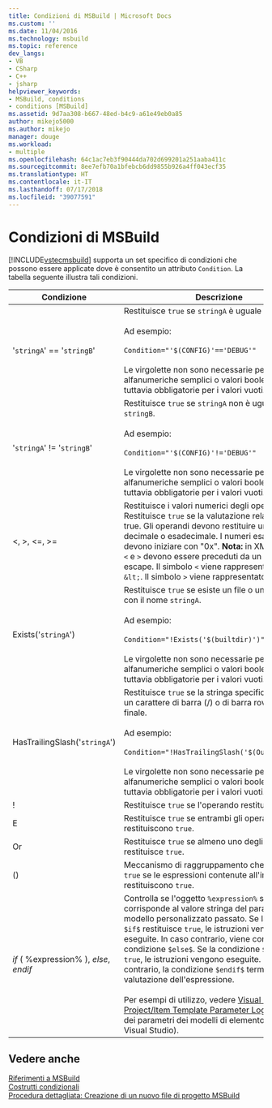 ```yaml
---
title: Condizioni di MSBuild | Microsoft Docs
ms.custom: ''
ms.date: 11/04/2016
ms.technology: msbuild
ms.topic: reference
dev_langs:
- VB
- CSharp
- C++
- jsharp
helpviewer_keywords:
- MSBuild, conditions
- conditions [MSBuild]
ms.assetid: 9d7aa308-b667-48ed-b4c9-a61e49eb0a85
author: mikejo5000
ms.author: mikejo
manager: douge
ms.workload:
- multiple
ms.openlocfilehash: 64c1ac7eb3f90444da702d699201a251aaba411c
ms.sourcegitcommit: 8ee7efb70a1bfebcb6dd9855b926a4ff043ecf35
ms.translationtype: HT
ms.contentlocale: it-IT
ms.lasthandoff: 07/17/2018
ms.locfileid: "39077591"
---
```

# <a name="msbuild-conditions"></a>Condizioni di MSBuild
[!INCLUDE[vstecmsbuild](../extensibility/internals/includes/vstecmsbuild_md.md)] supporta un set specifico di condizioni che possono essere applicate dove è consentito un attributo `Condition`. La tabella seguente illustra tali condizioni.  
  
|Condizione|Descrizione|  
|---------------|-----------------|  
|'`stringA`' == '`stringB`'|Restituisce `true` se `stringA` è uguale a `stringB`.<br /><br /> Ad esempio:<br /><br /> `Condition="'$(CONFIG)'=='DEBUG'"`<br /><br /> Le virgolette non sono necessarie per stringhe alfanumeriche semplici o valori booleani. Sono tuttavia obbligatorie per i valori vuoti.|  
|'`stringA`' != '`stringB`'|Restituisce `true` se `stringA` non è uguale a `stringB`.<br /><br /> Ad esempio:<br /><br /> `Condition="'$(CONFIG)'!='DEBUG'"`<br /><br /> Le virgolette non sono necessarie per stringhe alfanumeriche semplici o valori booleani. Sono tuttavia obbligatorie per i valori vuoti.|  
|\<, >, \<=, >=|Restituisce i valori numerici degli operandi. Restituisce `true` se la valutazione relazionale è true. Gli operandi devono restituire un numero decimale o esadecimale. I numeri esadecimali devono iniziare con "0x". **Nota:** in XML i caratteri `<` e `>` devono essere preceduti da un carattere di escape. Il simbolo `<` viene rappresentato come `&lt;`. Il simbolo `>` viene rappresentato come `&gt;`.|  
|Exists('`stringA`')|Restituisce `true` se esiste un file o una cartella con il nome `stringA`.<br /><br /> Ad esempio:<br /><br /> `Condition="!Exists('$(builtdir)')"`<br /><br /> Le virgolette non sono necessarie per stringhe alfanumeriche semplici o valori booleani. Sono tuttavia obbligatorie per i valori vuoti.|  
|HasTrailingSlash('`stringA`')|Restituisce `true` se la stringa specificata contiene un carattere di barra (/) o di barra rovesciata (\\) finale.<br /><br /> Ad esempio:<br /><br /> `Condition="!HasTrailingSlash('$(OutputPath)')"`<br /><br /> Le virgolette non sono necessarie per stringhe alfanumeriche semplici o valori booleani. Sono tuttavia obbligatorie per i valori vuoti.|  
|!|Restituisce `true` se l'operando restituisce `false`.|  
|E|Restituisce `true` se entrambi gli operandi restituiscono `true`.|  
|Or|Restituisce `true` se almeno uno degli operandi restituisce `true`.|  
|()|Meccanismo di raggruppamento che restituisce `true` se le espressioni contenute all'interno restituiscono `true`.|  
|$if$ ( %expression% ), $else$, $endif$|Controlla se l'oggetto `%expression%` specificato corrisponde al valore stringa del parametro di modello personalizzato passato. Se la condizione `$if$` restituisce `true`, le istruzioni vengono eseguite. In caso contrario, viene controllata la condizione `$else$`. Se la condizione `$else$` è `true`, le istruzioni vengono eseguite. In caso contrario, la condizione `$endif$` termina la valutazione dell'espressione.<br /><br /> Per esempi di utilizzo, vedere [Visual Studio Project/Item Template Parameter Logic](http://stackoverflow.com/questions/6709057/visual-studio-project-item-template-parameter-logic) (Logica dei parametri dei modelli di elemento/progetto di Visual Studio).|  
  
## <a name="see-also"></a>Vedere anche  
 [Riferimenti a MSBuild](../msbuild/msbuild-reference.md)   
 [Costrutti condizionali](../msbuild/msbuild-conditional-constructs.md)   
 [Procedura dettagliata: Creazione di un nuovo file di progetto MSBuild](../msbuild/walkthrough-creating-an-msbuild-project-file-from-scratch.md)
